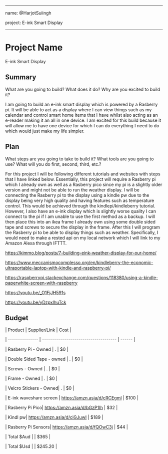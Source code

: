 
---

name: @HarjotSuiingh

project: E-ink Smart Display

---


# Project Name

E-ink Smart Display


## Summary


What are you going to build? What does it do? Why are you excited to build it?


I am going to build an e-ink smart display which is powered by a Rasberry pi. It will be able to act as a display where I can view things such as my calendar and control smart home items that I have whilst also acting as an e-reader making it an all in one device. I am excited for this build because it will allow me to have one device for which I can do everything I need to do which would just make my life simpler.


## Plan


What steps are you going to take to build it? What tools are you going to use? What will you do first, second, third, etc.?


For this project I will be following different tutorials and websites with steps that I have linked below. Essentially, this project will require a Rasberry pi which I already own as well as a Rasberry pico since my pi is a slightly older version and might not be able to run the weather display. I will be connecting the Rasberry pi to the display using a kindle pw due to the display being very high quality and having features such as temperature control. This would be achieved through the kindlepi/kindleberry tutorial. However, I also have an e-ink display which is slightly worse quality I can connect to the pi if I am unable to use the first method as a backup. I will then place this into an ikea frame I already own using some double sided tape and screws to secure the display in the frame. After this I will program the Rasberry pi to be able to display things such as weather. Specifically, I would need to make a rested api on my local network which I will link to my Amazon Alexa through IFTTT.

https://kimmo.blog/posts/7-building-eink-weather-display-for-our-home/

https://www.meccanismocomplesso.org/en/kindleberry-the-economic-ultraportable-laptop-with-kindle-and-raspberry-pi/

https://raspberrypi.stackexchange.com/questions/118380/using-a-kindle-paperwhite-screen-with-raspberry

https://youtu.be/_O1FjJH591s

https://youtu.be/yDzpxlhuTck


## Budget


| Product         | Supplier/Link                         | Cost   |

| --------------- | ------------------------------------- | ------ |

| Rasberry Pi  - Owned | . | $0  |

| Double Sided Tape - owned | . | $0  |

| Screws - Owned | . | $0 |

| Frame - Owned | . | $0 |

| Velcro Stickers - Owned|  . | $0 |

| E-ink waveshare screen | https://amzn.asia/d/cRCEgml   | $100 |

| Rasberry Pi Pico| https://amzn.asia/d/bGzP1Ih  | $32  |

| Kindl pw| https://amzn.asia/d/ciGJuwI | $189  |

| Rasberry Pi Sensors| https://amzn.asia/d/fQOwC3j | $44  |

| Total       $Aud    |                                       | $365 |

| Total       $Usd    |                                       | $245.20 |
